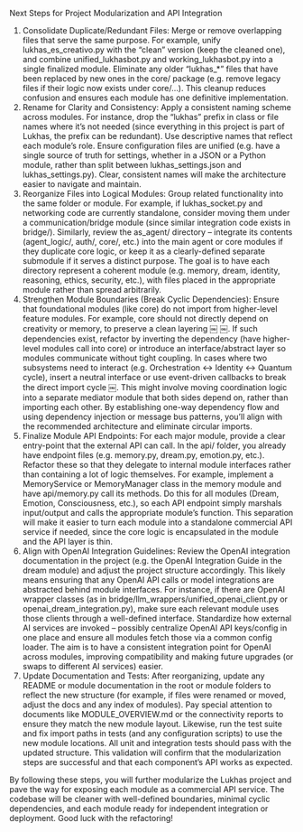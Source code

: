 Next Steps for Project Modularization and API Integration

 1. Consolidate Duplicate/Redundant Files: Merge or remove overlapping files that serve the same purpose. For example, unify lukhas_es_creativo.py with the “clean” version (keep the cleaned one), and combine unified_lukhasbot.py and working_lukhasbot.py into a single finalized module. Eliminate any older “lukhas_*” files that have been replaced by new ones in the core/ package (e.g. remove legacy files if their logic now exists under core/…). This cleanup reduces confusion and ensures each module has one definitive implementation.
 2. Rename for Clarity and Consistency: Apply a consistent naming scheme across modules. For instance, drop the “lukhas” prefix in class or file names where it’s not needed (since everything in this project is part of Lukhas, the prefix can be redundant). Use descriptive names that reflect each module’s role. Ensure configuration files are unified (e.g. have a single source of truth for settings, whether in a JSON or a Python module, rather than split between lukhas_settings.json and lukhas_settings.py). Clear, consistent names will make the architecture easier to navigate and maintain.
 3. Reorganize Files into Logical Modules: Group related functionality into the same folder or module. For example, if lukhas_socket.py and networking code are currently standalone, consider moving them under a communication/bridge module (since similar integration code exists in bridge/). Similarly, review the as_agent/ directory – integrate its contents (agent_logic/, auth/, core/, etc.) into the main agent or core modules if they duplicate core logic, or keep it as a clearly-defined separate submodule if it serves a distinct purpose. The goal is to have each directory represent a coherent module (e.g. memory, dream, identity, reasoning, ethics, security, etc.), with files placed in the appropriate module rather than spread arbitrarily.
 4. Strengthen Module Boundaries (Break Cyclic Dependencies): Ensure that foundational modules (like core) do not import from higher-level feature modules. For example, core should not directly depend on creativity or memory, to preserve a clean layering ￼ ￼. If such dependencies exist, refactor by inverting the dependency (have higher-level modules call into core) or introduce an interface/abstract layer so modules communicate without tight coupling. In cases where two subsystems need to interact (e.g. Orchestration ↔ Identity ↔ Quantum cycle), insert a neutral interface or use event-driven callbacks to break the direct import cycle ￼. This might involve moving coordination logic into a separate mediator module that both sides depend on, rather than importing each other. By establishing one-way dependency flow and using dependency injection or message bus patterns, you’ll align with the recommended architecture and eliminate circular imports.
 5. Finalize Module API Endpoints: For each major module, provide a clear entry-point that the external API can call. In the api/ folder, you already have endpoint files (e.g. memory.py, dream.py, emotion.py, etc.). Refactor these so that they delegate to internal module interfaces rather than containing a lot of logic themselves. For example, implement a MemoryService or MemoryManager class in the memory module and have api/memory.py call its methods. Do this for all modules (Dream, Emotion, Consciousness, etc.), so each API endpoint simply marshals input/output and calls the appropriate module’s function. This separation will make it easier to turn each module into a standalone commercial API service if needed, since the core logic is encapsulated in the module and the API layer is thin.
 6. Align with OpenAI Integration Guidelines: Review the OpenAI integration documentation in the project (e.g. the OpenAI Integration Guide in the dream module) and adjust the project structure accordingly. This likely means ensuring that any OpenAI API calls or model integrations are abstracted behind module interfaces. For instance, if there are OpenAI wrapper classes (as in bridge/llm_wrappers/unified_openai_client.py or openai_dream_integration.py), make sure each relevant module uses those clients through a well-defined interface. Standardize how external AI services are invoked – possibly centralize OpenAI API keys/config in one place and ensure all modules fetch those via a common config loader. The aim is to have a consistent integration point for OpenAI across modules, improving compatibility and making future upgrades (or swaps to different AI services) easier.
 7. Update Documentation and Tests: After reorganizing, update any README or module documentation in the root or module folders to reflect the new structure (for example, if files were renamed or moved, adjust the docs and any index of modules). Pay special attention to documents like MODULE_OVERVIEW.md or the connectivity reports to ensure they match the new module layout. Likewise, run the test suite and fix import paths in tests (and any configuration scripts) to use the new module locations. All unit and integration tests should pass with the updated structure. This validation will confirm that the modularization steps are successful and that each component’s API works as expected.

By following these steps, you will further modularize the Lukhas project and pave the way for exposing each module as a commercial API service. The codebase will be cleaner with well-defined boundaries, minimal cyclic dependencies, and each module ready for independent integration or deployment. Good luck with the refactoring!
